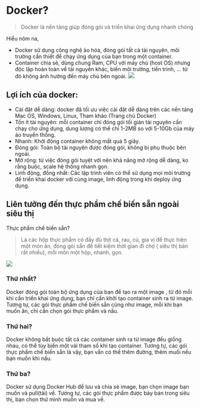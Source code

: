# Docker?
> Docker là nền tảng giúp đóng gói và triển khai ứng dụng nhanh chóng

Hiểu nôm na,
* Docker sử dụng công nghệ ảo hóa, đóng gói tất cả tài nguyên, môi trường cần thiết để chạy ứng dụng của bạn trong một container.
* Container chia sẻ, dùng chung Ram, CPU với máy chủ (host OS) nhưng độc lập hoàn toàn về tài nguyên khác, biến môi trường, tiến trình, ... từ đó không ảnh hưởng đến máy chủ bên ngoài.
![](https://images.viblo.asia/6a6a2e67-2d96-4664-b71f-9c0f625ba998.png)
## Lợi ích của docker:
* Cài đặt dễ dàng: docker đã tối ưu việc cài đặt dễ dàng trên các nền tảng Mac OS, Windows, Linux, Tham khảo (Trang chủ Docker)
* Tốn ít tài nguyên: mỗi container chỉ đóng gói tối giản tài nguyên cần chạy cho ứng dụng, dung lượng có thể chỉ 1-2MB so với 5-10Gb của máy ảo truyền thống.
* Nhanh: Khởi động container không mất quá 5 giây.
* Đóng gói: Toàn bộ tài nguyên được đóng gói, không bị phụ thuộc bên ngoài.
* Mở rộng: từ việc đóng gói tuyệt vời nên khả năng mở rộng dễ dàng, ko rằng buộc, scale hệ thống nhanh gọn.
* Linh động, đồng nhất: Các lập trình viên có thể sử dụng mọi môi trường đế triển khai docker với cùng image, linh động trong khi deploy ứng dụng.


## Liên tưởng đến thực phẩm chế biến sẵn ngoài siêu thị

Thực phẩm chế biến sẵn?
> Là các hộp thực phẩm có đầy đủ thịt cá, rau, củ, gia vị để thực hiện một món ăn, đóng gói sẵn để tiết kiệm thời gian đi chợ ( siêu thị bán rất nhiều), mỗi món một hộp, nhanh, gọn.

![](http://anastar.vn/uploads/plugin/news/261/d-an-th-c-ph-m-ch-bi-n-s-n-du-an-thuc-pham-che-bien-san-1.png)

### Thứ nhất?
Docker đóng gói toàn bộ ứng dụng của bạn để tạo ra một image , từ đó mỗi khi cần triển khai ứng dụng, bạn chỉ cần khởi tạo container sinh ra từ image.
Tương tự, các gói thực phẩm chế biến sẵn cũng như image, mỗi khi bạn muốn ăn, chỉ cần chọn gói thực phẩm và nấu.

### Thứ hai?
Docker không bắt buộc tất cả các container sinh ra từ image đều giống nhau, có thể tùy biến một vài tham số khi tạo container.
Tương tự, các gói thực phẩm chế biến sẵn là vậy, bạn vẫn có thể thêm đường, thêm muối nếu bạn muốn khi nấu.

### Thứ ba?
Docker sử dụng Docker Hub để lưu và chia sẻ image, bạn chọn image bạn muốn và pull(tải) về.
Tương tự, các gói thực phẩm được bày bán trong siêu thị, bạn chọn thứ mình muốn và mua về.